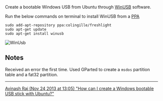 Create a bootable Windows USB from Ubuntu through [WinUSB](http://en.congelli.eu/prog_info_winusb.html) software.

Run the below commands on terminal to install WinUSB from a [PPA](https://launchpad.net/~colingille/+archive/freshlight/)
```
sudo add-apt-repository ppa:colingille/freshlight
sudo apt-get update
sudo apt-get install winusb
```
![WinUsb](https://googledrive.com/host/0Bx-d6G8hYwBPRzVRMENISm1qUHM/images/winusb.png)

## Notes

Received an error the first time. Used GParted to create a `msdos` partition table and a fat32 partition.

----
[Avinash Raj (Nov 24 2013 at 13:05) "How can I create a Windows bootable USB stick with Ubuntu?"](http://askubuntu.com/a/381560)